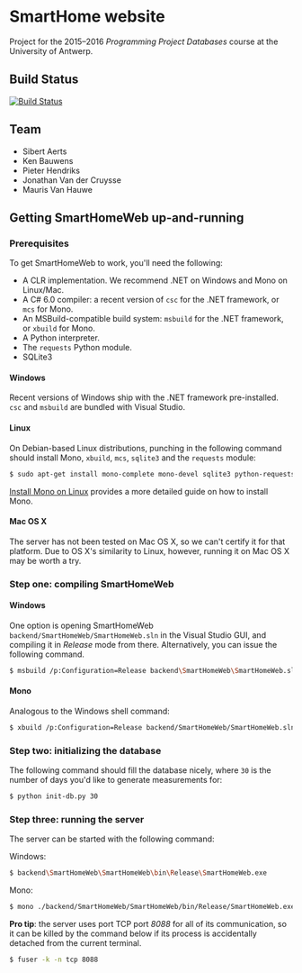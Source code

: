# SmartHome website
Project for the 2015–2016 *Programming Project Databases* course at the University of Antwerp.

## Build Status

[![Build Status](https://travis-ci.org/jonathanvdc/smarthomeweb.svg?branch=master)](https://travis-ci.org/jonathanvdc/smarthomeweb)

## Team
* Sibert Aerts
* Ken Bauwens
* Pieter Hendriks
* Jonathan Van der Cruysse
* Mauris Van Hauwe

## Getting SmartHomeWeb up-and-running

### Prerequisites

To get SmartHomeWeb to work, you'll need the following:

* A CLR implementation. We recommend .NET on Windows and Mono on Linux/Mac.
* A C# 6.0 compiler: a recent version of `csc` for the .NET framework, or `mcs` for Mono.
* An MSBuild-compatible build system: `msbuild` for the .NET framework, or `xbuild` for Mono.
* A Python interpreter.
* The `requests` Python module.
* SQLite3

#### Windows

Recent versions of Windows ship with the .NET framework pre-installed. `csc` and `msbuild` are bundled with Visual Studio.

#### Linux

On Debian-based Linux distributions, punching in the following command should install Mono, `xbuild`, `mcs`, `sqlite3` and the `requests` module:

```bash
$ sudo apt-get install mono-complete mono-devel sqlite3 python-requests
```

[Install Mono on Linux](http://www.mono-project.com/docs/getting-started/install/linux/) provides a more detailed guide on how to install Mono.

#### Mac OS X

The server has not been tested on Mac OS X, so we can't certify it for that platform. Due to OS X's similarity to Linux, however, running it on Mac OS X may be worth a try.

### Step one: compiling SmartHomeWeb

#### Windows

One option is opening SmartHomeWeb `backend/SmartHomeWeb/SmartHomeWeb.sln` in the Visual Studio GUI, and compiling it in _Release_ mode from there. Alternatively, you can issue the following command.

```bash
$ msbuild /p:Configuration=Release backend\SmartHomeWeb\SmartHomeWeb.sln
```

#### Mono

Analogous to the Windows shell command:

```bash
$ xbuild /p:Configuration=Release backend/SmartHomeWeb/SmartHomeWeb.sln
```

### Step two: initializing the database

The following command should fill the database nicely, where `30` is the number of days you'd like to generate measurements for:

```bash
$ python init-db.py 30
```

### Step three: running the server

The server can be started with the following command:

Windows:

```bash
$ backend\SmartHomeWeb\SmartHomeWeb\bin\Release\SmartHomeWeb.exe
```

Mono:

```bash
$ mono ./backend/SmartHomeWeb/SmartHomeWeb/bin/Release/SmartHomeWeb.exe
```

__Pro tip__: the server uses port TCP port _8088_ for all of its communication, so it can be killed by the command below if its process is accidentally detached from the current terminal.

```bash
$ fuser -k -n tcp 8088
```
